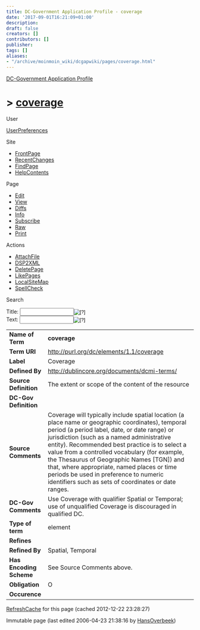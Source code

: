 ```yaml
---
title: DC-Government Application Profile - coverage
date: '2017-09-01T16:21:09+01:00'
description: 
draft: false
creators: []
contributors: []
publisher: 
tags: []
aliases:
- "/archive/moinmoin_wiki/dcgapwiki/pages/coverage.html"
---
```


 [DC-Government Application Profile](http://dublincore.org/dcgapwiki/FrontPage)

# > [coverage](http://dublincore.org/dcgapwiki/coverage?action=fullsearch&value=coverage&literal=1&case=1&context=40 "Click here to do a full-text search for this title")

User

 [UserPreferences](http://dublincore.org/dcgapwiki/UserPreferences)

Site

- [FrontPage](http://dublincore.org/dcgapwiki/FrontPage)
- [RecentChanges](http://dublincore.org/dcgapwiki/RecentChanges)
- [FindPage](http://dublincore.org/dcgapwiki/FindPage)
- [HelpContents](http://dublincore.org/dcgapwiki/HelpContents)

Page

- [Edit](http://dublincore.org/dcgapwiki/coverage?action=edit "Edit")
- [View](http://dublincore.org/dcgapwiki/coverage "View")
- [Diffs](http://dublincore.org/dcgapwiki/coverage?action=diff "Diffs")
- [Info](http://dublincore.org/dcgapwiki/coverage?action=info "Info")
- [Subscribe](http://dublincore.org/dcgapwiki/coverage?action=subscribe "Subscribe")
- [Raw](http://dublincore.org/dcgapwiki/coverage?action=raw "Raw")
- [Print](http://dublincore.org/dcgapwiki/coverage?action=print "Print")

Actions

- [AttachFile](http://dublincore.org/dcgapwiki/coverage?action=AttachFile)
- [DSP2XML](http://dublincore.org/dcgapwiki/coverage?action=DSP2XML)
- [DeletePage](http://dublincore.org/dcgapwiki/coverage?action=DeletePage)
- [LikePages](http://dublincore.org/dcgapwiki/coverage?action=LikePages)
- [LocalSiteMap](http://dublincore.org/dcgapwiki/coverage?action=LocalSiteMap)
- [SpellCheck](http://dublincore.org/dcgapwiki/coverage?action=SpellCheck)

Search

<form method="POST" action="/dcgapwiki/coverage">
<p>
<input name="action" value="inlinesearch" type="hidden">
<input name="context" value="40" type="hidden">
Title: <input name="text_title" size="15" maxlength="50" type="text"><input src="coverage_files/moin-search.png" name="button_title" alt="[?]" type="image"><br>Text: <input name="text_full" size="15" maxlength="50" type="text"><input src="coverage_files/moin-search.png" name="button_full" alt="[?]" type="image">
</p>
</form>

<table>
  <tbody>
    <tr>
      <td>
        <strong>Name of Term</strong>
      </td>
      <td>
        <strong>coverage</strong>
      </td>
    </tr>
    <tr>
      <td>
        <strong>Term URI</strong>
      </td>
      <td>
        <a href="http://purl.org/dc/elements/1.1/coverage">http://purl.org/dc/elements/1.1/coverage</a>
      </td>
    </tr>
    <tr>
      <td>
        <strong>Label</strong>
      </td>
      <td>
        Coverage</td>
    </tr>
    <tr>
      <td>
        <strong>Defined By</strong>
      </td>
      <td>
        <a href="http://dublincore.org/documents/dcmi-terms/">http://dublincore.org/documents/dcmi-terms/</a>
      </td>
    </tr>
    <tr>
      <td>
        <strong>Source Definition</strong>
      </td>
      <td>
        The extent or scope of the content of the resource</td>
    </tr>
    <tr>
      <td>
        <strong>DC-Gov Definition</strong>
      </td>
      <td colspan="2" align="center">
      </td>
    </tr>
    <tr>
      <td>
        <strong>Source Comments</strong>
      </td>
      <td>
        Coverage will typically include spatial location (a place name or 
        geographic coordinates), temporal period (a period label, date, or date 
        range) or jurisdiction (such as a named administrative entity). 
        Recommended best practice is to select a value from a controlled 
        vocabulary (for example, the Thesaurus of Geographic Names [TGN]) and 
        that, where appropriate, named places or time periods be used in 
        preference to numeric identifiers such as sets of coordinates or date 
        ranges.</td>
    </tr>
    <tr>
      <td>
        <strong>DC-Gov Comments</strong>
      </td>
      <td>
        Use Coverage with qualifier Spatial or Temporal; use of unqualified Coverage is discouraged in qualified DC.</td>
    </tr>
    <tr>
      <td>
        <strong>Type of term</strong>
      </td>
      <td>
        element</td>
    </tr>
    <tr>
      <td>
        <strong>Refines</strong>
      </td>
      <td colspan="2" align="center">
      </td>
    </tr>
    <tr>
      <td>
        <strong>Refined By</strong>
      </td>
      <td>
        Spatial, Temporal</td>
    </tr>
    <tr>
      <td>
        <strong>Has Encoding Scheme</strong>
      </td>
      <td>
        See Source Comments above.</td>
    </tr>
    <tr>
      <td>
        <strong>Obligation</strong>
      </td>
      <td>
        O</td>
    </tr>
    <tr>
      <td>
        <strong>Occurence</strong>
      </td>
      <td colspan="2" align="center">
      </td>
    </tr>
  </tbody>
</table>


 [RefreshCache](http://dublincore.org/dcgapwiki/coverage?action=refresh&arena=Page.py&key=coverage.text_html) for this page (cached 2012-12-22 23:28:27)  

Immutable page (last edited 2006-04-23 21:38:16 by [HansOverbeek](http://dublincore.org/dcgapwiki/HansOverbeek))

